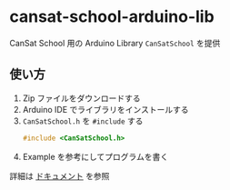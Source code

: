 # cansat-school-arduino-lib
CanSat School 用の Arduino Library `CanSatSchool` を提供

## 使い方

1. Zip ファイルをダウンロードする
2. Arduino IDE でライブラリをインストールする
3. `CanSatSchool.h` を `#include` する
    ```cpp
    #include <CanSatSchool.h>
    ```
4. Example を参考にしてプログラムを書く

詳細は [ドキュメント](https://cansat-school.ut-issl.com/tutorial/20_library) を参照
